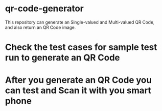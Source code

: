 # qr-code-generator
This repository can generate an Single-valued and Multi-valued QR Code, and  also return an QR Code image.

# Check the test cases for sample test run to generate an QR Code
# After you generate an QR Code you can test and Scan it with you smart phone
